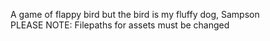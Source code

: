 A game of flappy bird but the bird is my fluffy dog, Sampson  
PLEASE NOTE: Filepaths for assets must be changed
